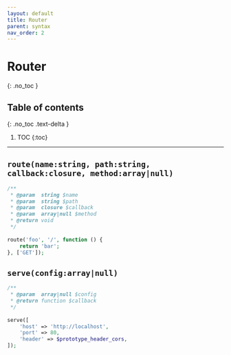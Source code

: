 ```yaml
---
layout: default
title: Router
parent: syntax
nav_order: 2
---
```


# Router
{: .no_toc }

## Table of contents
{: .no_toc .text-delta }

1. TOC
{:toc}

---

## `route(name:string, path:string, callback:closure, method:array|null)`
  
```php
/**
 * @param  string $name
 * @param  string $path
 * @param  closure $callback
 * @param  array|null $method
 * @return void
 */
 
route('foo', '/', function () {
    return 'bar';
}, ['GET']);
```

## `serve(config:array|null)`
  
```php
/**
 * @param  array|null $config
 * @return function $callback
 */
 
serve([
    'host' => 'http://localhost',
    'port' => 80,
    'header' => $prototype_header_cors,
]);
```
